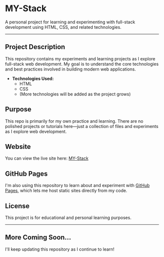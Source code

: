 # MY-Stack

A personal project for learning and experimenting with full-stack development using HTML, CSS, and related technologies.

---

## Project Description

This repository contains my experiments and learning projects as I explore full-stack web development. My goal is to understand the core technologies and best practices involved in building modern web applications.

- **Technologies Used:**  
  - HTML  
  - CSS  
  - (More technologies will be added as the project grows)

## Purpose

This repo is primarily for my own practice and learning. There are no polished projects or tutorials here—just a collection of files and experiments as I explore web development.

## Website

You can view the live site here: [MY-Stack](https://alexjones0801.github.io/MY-Stack/)

## GitHub Pages

I'm also using this repository to learn about and experiment with [GitHub Pages](https://pages.github.com/), which lets me host static sites directly from my code.

## License

This project is for educational and personal learning purposes.

---

## More Coming Soon...

I'll keep updating this repository as I continue to learn!
